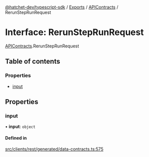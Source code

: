 [@hatchet-dev/typescript-sdk](../README.md) / [Exports](../modules.md) / [APIContracts](../modules/APIContracts.md) / RerunStepRunRequest

# Interface: RerunStepRunRequest

[APIContracts](../modules/APIContracts.md).RerunStepRunRequest

## Table of contents

### Properties

- [input](APIContracts.RerunStepRunRequest.md#input)

## Properties

### input

• **input**: `object`

#### Defined in

[src/clients/rest/generated/data-contracts.ts:575](https://github.com/hatchet-dev/hatchet/blob/af21f67/typescript-sdk/src/clients/rest/generated/data-contracts.ts#L575)
